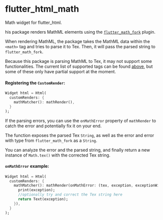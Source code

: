# flutter_html_math

Math widget for flutter_html.

his package renders MathML elements using the [`flutter_math_fork`](https://pub.dev/packages/flutter_math_fork) plugin.

When rendering MathML, the package takes the MathML data within the `<math>` tag and tries to parse it to Tex. Then, it will pass the parsed string to `flutter_math_fork`.

Because this package is parsing MathML to Tex, it may not support some functionalities. The current list of supported tags can be found [above](#currently-supported-html-tags), but some of these only have partial support at the moment.

#### Registering the `CustomRender`:

```dart
Widget html = Html(
  customRenders: {
    mathMatcher(): mathRender(),
  }
);
```

If the parsing errors, you can use the `onMathError` property of `mathRender` to catch the error and potentially fix it on your end.

The function exposes the parsed Tex `String`, as well as the error and error with type from `flutter_math_fork` as a `String`.

You can analyze the error and the parsed string, and finally return a new instance of `Math.tex()` with the corrected Tex string.

#### `onMathError` example:

```dart
Widget html = Html(
  customRenders: {
    mathMatcher(): mathRender(onMathError: (tex, exception, exceptionWithType) {
      print(exception);
      //optionally try and correct the Tex string here
      return Text(exception);
    }),
  }
);
```